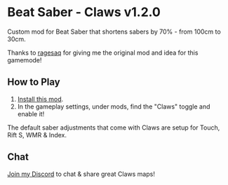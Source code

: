 # Beat Saber - Claws v1.2.0

Custom mod for Beat Saber that shortens sabers by 70% - from 100cm to 30cm.

Thanks to [ragesaq](https://twitch.tv/ragesaq) for giving me the original mod and idea for this gamemode!

## How to Play

1. [Install this mod](https://www.modsaber.org/mod/claws).
2. In the gameplay settings, under mods, find the "Claws" toggle and enable it!

The default saber adjustments that come with Claws are setup for Touch, Rift S, WMR & Index.

## Chat

[Join my Discord](http://claws.ruirize.co.uk) to chat & share great Claws maps!
